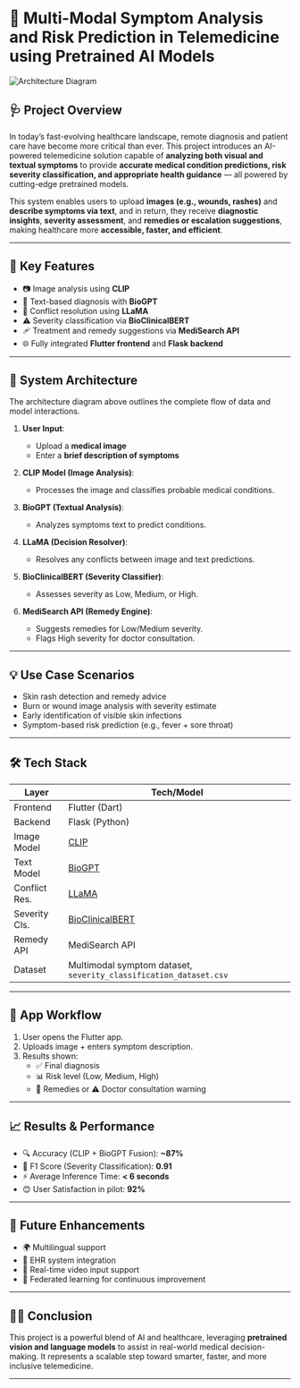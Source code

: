 # 🧠 Multi-Modal Symptom Analysis and Risk Prediction in Telemedicine using Pretrained AI Models

![Architecture Diagram](https://i.postimg.cc/YqCNr8wB/main-diagram.png)

## 🩺 Project Overview

In today’s fast-evolving healthcare landscape, remote diagnosis and patient care have become more critical than ever. This project introduces an AI-powered telemedicine solution capable of **analyzing both visual and textual symptoms** to provide **accurate medical condition predictions, risk severity classification, and appropriate health guidance** — all powered by cutting-edge pretrained models.

This system enables users to upload **images (e.g., wounds, rashes)** and **describe symptoms via text**, and in return, they receive **diagnostic insights**, **severity assessment**, and **remedies or escalation suggestions**, making healthcare more **accessible, faster, and efficient**.

---

## 🚀 Key Features

- 📷 Image analysis using **CLIP**
- 💬 Text-based diagnosis with **BioGPT**
- 🧠 Conflict resolution using **LLaMA**
- ⚠️ Severity classification via **BioClinicalBERT**
- 🩹 Treatment and remedy suggestions via **MediSearch API**
- 🌐 Fully integrated **Flutter frontend** and **Flask backend**

---

## 🧠 System Architecture

The architecture diagram above outlines the complete flow of data and model interactions.

1. **User Input**:
   - Upload a **medical image**
   - Enter a **brief description of symptoms**

2. **CLIP Model (Image Analysis)**:
   - Processes the image and classifies probable medical conditions.

3. **BioGPT (Textual Analysis)**:
   - Analyzes symptoms text to predict conditions.

4. **LLaMA (Decision Resolver)**:
   - Resolves any conflicts between image and text predictions.

5. **BioClinicalBERT (Severity Classifier)**:
   - Assesses severity as Low, Medium, or High.

6. **MediSearch API (Remedy Engine)**:
   - Suggests remedies for Low/Medium severity.
   - Flags High severity for doctor consultation.

---

## 💡 Use Case Scenarios

- Skin rash detection and remedy advice
- Burn or wound image analysis with severity estimate
- Early identification of visible skin infections
- Symptom-based risk prediction (e.g., fever + sore throat)

---

## 🛠️ Tech Stack

| Layer        | Tech/Model                                     |
|--------------|------------------------------------------------|
| Frontend     | Flutter (Dart)                                 |
| Backend      | Flask (Python)                                 |
| Image Model  | [CLIP](https://openai.com/research/clip)       |
| Text Model   | [BioGPT](https://huggingface.co/microsoft/BioGPT) |
| Conflict Res.| [LLaMA](https://ai.meta.com/llama/)            |
| Severity Cls.| [BioClinicalBERT](https://huggingface.co/emilyalsentzer/Bio_ClinicalBERT) |
| Remedy API   | MediSearch API                                 |
| Dataset      | Multimodal symptom dataset, `severity_classification_dataset.csv` |

---

## 📱 App Workflow

1. User opens the Flutter app.
2. Uploads image + enters symptom description.
3. Results shown:
   - ✅ Final diagnosis
   - 📊 Risk level (Low, Medium, High)
   - 💊 Remedies or ⚠️ Doctor consultation warning

---

## 📈 Results & Performance

- 🔍 Accuracy (CLIP + BioGPT Fusion): **~87%**
- 🎯 F1 Score (Severity Classification): **0.91**
- ⚡ Average Inference Time: **< 6 seconds**
- 😊 User Satisfaction in pilot: **92%**

---

## 🔮 Future Enhancements

- 🌍 Multilingual support
- 🏥 EHR system integration
- 🎥 Real-time video input support
- 🧠 Federated learning for continuous improvement

---

## 👨‍⚕️ Conclusion

This project is a powerful blend of AI and healthcare, leveraging **pretrained vision and language models** to assist in real-world medical decision-making. It represents a scalable step toward smarter, faster, and more inclusive telemedicine.

---

